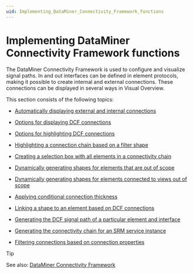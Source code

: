 ```yaml
---
uid: Implementing_DataMiner_Connectivity_Framework_functions
---
```


# Implementing DataMiner Connectivity Framework functions

The DataMiner Connectivity Framework is used to configure and visualize signal paths. In and out interfaces can be defined in element protocols, making it possible to create internal and external connections. These connections can be displayed in several ways in Visual Overview.

This section consists of the following topics:

- [Automatically displaying external and internal connections](Automatically_displaying_external_and_internal_connections.md)

- [Options for displaying DCF connections](Options_for_displaying_DCF_connections.md)

- [Options for highlighting DCF connections](Options_for_highlighting_DCF_connections.md)

- [Highlighting a connection chain based on a filter shape](Highlighting_a_connection_chain_based_on_a_filter_shape.md)

- [Creating a selection box with all elements in a connectivity chain](Creating_a_selection_box_with_all_elements_in_a_connectivity_chain.md)

- [Dynamically generating shapes for elements that are out of scope](Dynamically_generating_shapes_for_elements_that_are_out_of_scope.md)

- [Dynamically generating shapes for elements connected to views out of scope](Dynamically_generating_shapes_for_elements_connected_to_views_out_of_scope.md)

- [Applying conditional connection thickness](Applying_conditional_connection_thickness.md)

- [Linking a shape to an element based on DCF connections](Linking_a_shape_to_an_element_based_on_DCF_connections.md)

- [Generating the DCF signal path of a particular element and interface](Generating_the_DCF_signal_path_of_a_particular_element_and_interface.md)

- [Generating the connectivity chain for an SRM service instance](Generating_the_connectivity_chain_for_an_SRM_service_instance.md)

- [Filtering connections based on connection properties](Filtering_connections_based_on_connection_properties.md)

> [!TIP]
> See also:
> [DataMiner Connectivity Framework](xref:DCF#dataminer-connectivity-framework)

